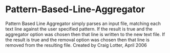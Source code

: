Pattern-Based-Line-Aggregator
=============================

Pattern Based Line Aggregator simply parses an input file, matching each text line against the user specified pattern. If the result is true and the aggregator option was chosen then that line is written to the new text file. If the result is true and the removal option was chosen then that line is removed from the resulting file. Created by Craig Lotter, April 2006
